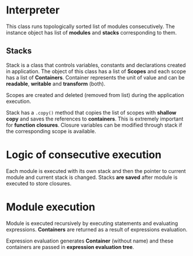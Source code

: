 # Interpreter

This class runs topologically sorted list of modules consecutively. The instance object has list of **modules** and **stacks** corresponding to them. 

## Stacks 

Stack is a class that controls variables, constants and declarations created in application.
The object of this class has a list of **Scopes** and each scope has a list of **Containers**. Container represents the unit of value and can be **readable**, **writable** and **transform** (both). 

Scopes are created and deleted (removed from list) during the application execution. 

Stack has a ```.copy()``` method that copies the list of scopes with **shallow copy** and saves the references to **containers**. This is extremely important for **function closures**. Closure variables can be modified through stack if the corresponding scope is available.

# Logic of consecutive execution

Each module is executed with its own stack and then the pointer to current module and current stack is changed. Stacks **are saved** after module is executed to store closures.

# Module execution

Module is executed recursively by executing statements and evaluating expressions. **Containers** are returned as a result of expressions evaluation.

Expression evaluation generates **Container** (without name) and these containers are passed in **expression evaluation tree**. 
